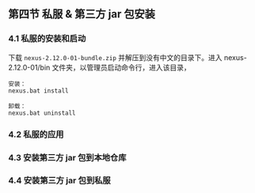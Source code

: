 ## 第四节 私服 & 第三方 jar 包安装



### 4.1 私服的安装和启动

下载 `nexus-2.12.0-01-bundle.zip` 并解压到没有中文的目录下。进入 nexus-2.12.0-01/bin 文件夹，以管理员启动命令行，进入该目录，


```
安装：
nexus.bat install

卸载：
nexus.bat uninstall
```


### 4.2 私服的应用




### 4.3 安装第三方 jar 包到本地仓库




### 4.4 安装第三方 jar 包到私服